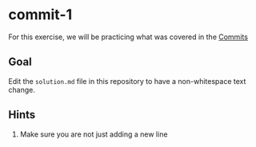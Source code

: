 # commit-1

For this exercise, we will be practicing what was covered in the [Commits](https://git-mastery.github.io/website/docs/commits/)

## Goal

Edit the `solution.md` file in this repository to have a non-whitespace text change.

## Hints

1. Make sure you are not just adding a new line
